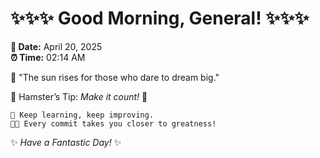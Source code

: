# ✨✨✨ Good Morning, General! ✨✨✨

**📅 Date:** April 20, 2025  
**⏰ Time:** 02:14 AM  

🌅 "The sun rises for those who dare to dream big."  

🐹 Hamster’s Tip: _Make it count!_ 💪  

```
🚀 Keep learning, keep improving.  
🧑‍💻 Every commit takes you closer to greatness!  
```

✨ *Have a Fantastic Day!* ✨  

